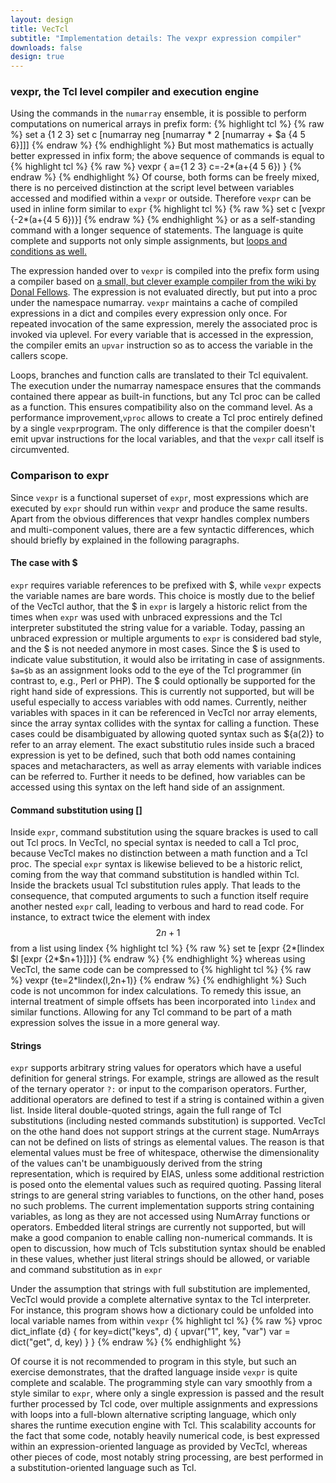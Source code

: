 ```yaml
---
layout: design
title: VecTcl
subtitle: "Implementation details: The vexpr expression compiler"
downloads: false
design: true
---
```


### vexpr, the Tcl level compiler and execution engine
Using the commands in the `numarray` ensemble, it is possible to perform computations on numerical
arrays in prefix form:
{% highlight tcl %}
{% raw %}
set a {1 2 3}
set c [numarray neg [numarray * 2 [numarray + $a {4 5 6}]]]
{% endraw %}
{% endhighlight %}
But most mathematics is actually better expressed in infix form; the above sequence of commands is
equal to 
{% highlight tcl %}
{% raw %}
vexpr {
	a={1 2 3}
	c=-2*(a+{4 5 6})
}
{% endraw %}
{% endhighlight %}
Of course, both forms can be freely mixed, there is no perceived distinction at the script level between variables
accessed and modified within a `vexpr` or outside. Therefore `vexpr` can be used in inline form
similar to `expr`
{% highlight tcl %}
{% raw %}
set c [vexpr {-2*(a+{4 5 6})}]
{% endraw %}
{% endhighlight %}
or as a self-standing command with a longer sequence of statements.
The language is quite complete and supports not only simple assignments, but [loops and
conditions as well.](tutorial.html)

The expression handed over to `vexpr` is compiled into the prefix form using a compiler based on 
[a small, but clever example compiler from the wiki by Donal Fellows](http://wiki.tcl.tk/39011). The
expression is not evaluated directly, but put into a proc under the namespace numarray. `vexpr`
maintains a cache of compiled expressions in a dict and compiles every expression only once. For
repeated invocation of the same expression, merely the associated proc is invoked via uplevel. For
every variable that is accessed in the expression, the compiler emits an `upvar` instruction so as
to access the variable in the callers scope. 

Loops, branches and function calls are translated to their Tcl equivalent. The execution under the
numarray namespace ensures that the commands contained there appear as built-in functions, but any
Tcl proc can be called as a function. This ensures compatibility also on the command level. As a
performance improvement,`vproc` allows to create a Tcl proc entirely defined by a single `vexpr`program. The
only difference is that the compiler doesn't emit upvar instructions for the local variables, and
that the `vexpr` call itself is circumvented. 

### Comparison to expr

Since `vexpr` is a functional superset of `expr`, most expressions which are executed by `expr` should
run within `vexpr` and produce the same results. Apart from the obvious differences that vexpr
handles complex numbers and multi-component values, there are a few syntactic differences, which
should briefly by explained in the following paragraphs.

#### The case with $
`expr` requires variable references to be prefixed with $, while `vexpr` expects the variable names
are bare words. This choice is mostly due to the belief of the VecTcl author, that the $ in `expr` is
largely a historic relict from the times when `expr` was used with unbraced expressions and the Tcl
interpreter substituted the string value for a variable. Today, passing an unbraced expression or multiple arguments 
to `expr` is considered bad style, and the $ is not needed anymore in most cases. Since the $ is
used to indicate value substitution, it would also be irritating in case of assignments. `$a=$b`
as an assignment looks odd to the eye of the Tcl programmer (in contrast to, e.g., Perl or PHP).
The $ could optionally be supported for the right hand side of expressions. This is currently not
supported, but will be useful especially to access variables with odd names. Currently, neither variables
with spaces in it can be referenced in VecTcl nor array elements, since the array syntax collides
with the syntax for calling a function. These cases could be disambiguated by allowing quoted syntax
such as ${a(2)} to refer to an array element. The exact substitutio rules inside such a braced
expression is yet to be defined, such that both odd names containing spaces and metacharacters, as
well as array elements with variable indices can be referred to. Further it needs to be defined, how
variables can be accessed using this syntax on the left hand side of an assignment. 

#### Command substitution using \[\]
Inside `expr`, command substitution using the square brackes is used to call out Tcl
procs. In VecTcl, no special syntax is needed to call a Tcl proc, because VecTcl makes no
distinction between a math function and a Tcl proc. The special `expr` syntax is likewise believed to be a
historic relict, coming from the way that command substitution is handled within Tcl. Inside the
brackets usual Tcl substitution rules apply. That leads to the consequence, that computed arguments
to such a function itself require another nested `expr` call, leading to verbous and hard to read
code. For instance, to extract twice the element with index $$2n+1$$ from a list using lindex
{% highlight tcl %}
{% raw %}
set te [expr {2*[lindex $l [expr {2*$n+1}]]}]
{% endraw %}
{% endhighlight %}
whereas using VecTcl, the same code can be compressed to 
{% highlight tcl %}
{% raw %}
vexpr {te=2*lindex(l,2n+1)}
{% endraw %}
{% endhighlight %}
Such code is not uncommon for index calculations. To remedy this issue, an internal treatment of
simple offsets has been incorporated into `lindex` and similar functions. Allowing for any Tcl
command to be part of a math expression solves the issue in a more general way. 

#### Strings
`expr` supports arbitrary string values for operators which have a useful definition for general
strings. For example, strings are allowed as the result of the ternary operator `?:` or input to the
comparison operators. Further, additional operators are defined to test if a string is contained 
within a given list. Inside literal double-quoted strings, again the full range of Tcl
substitutions (including nested commands substitution) is supported. VecTcl on the othe hand does
not support strings at the current stage. NumArrays can not be defined on lists of strings as
elemental values. The reason is that elemental values must be free of whitespace, otherwise the
dimensionality of the values can't be unambiguously derived from the string representation, which is
required by EIAS, unless some additional restriction is posed onto the elemental values such as required 
quoting. Passing literal strings to are general string variables to functions, on the other hand,
poses no such problems. The current implementation supports string containing variables, as long as
they are not accessed using NumArray functions or operators. Embedded literal strings are currently
not supported, but will make a good companion to enable calling non-numerical commands. It is open
to discussion, how much of Tcls substitution syntax should be enabled in these values, whether just
literal strings should be allowed, or variable and command substitution as in `expr`

Under the assumption that strings with full substitution are implemented, VecTcl would provide a
complete alternative syntax to the Tcl interpreter. For instance, this program shows how a
dictionary could be unfolded into local variable names from within `vexpr`
{% highlight tcl %}
{% raw %}
vproc dict_inflate {d} {
	for key=dict("keys", d) {
		upvar("1", key, "var")
		var = dict("get", d, key)
	}
}
{% endraw %}
{% endhighlight %}

Of course it is not recommended to program in this style, but such an exercise demonstrates, that
the drafted language inside `vexpr` is quite complete and scalable. The programming style can vary
smoothly from a style similar to `expr`, where only a single expression is passed and the result further
processed by Tcl code, over multiple assignments and expressions with loops into a full-blown
alternative scripting language, which only shares the runtime execution engine with Tcl. This
scalability accounts for the fact that some code, notably heavily numerical code, is best
expressed within an expression-oriented language as provided by VecTcl, whereas other pieces of
code, most notably string processing, are best performed in a substitution-oriented language such as
Tcl. 


